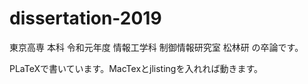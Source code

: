 # dissertation-2019
東京高専 本科 令和元年度 情報工学科 制御情報研究室 松林研 の卒論です。

PLaTeXで書いています。MacTexとjlistingを入れれば動きます。
